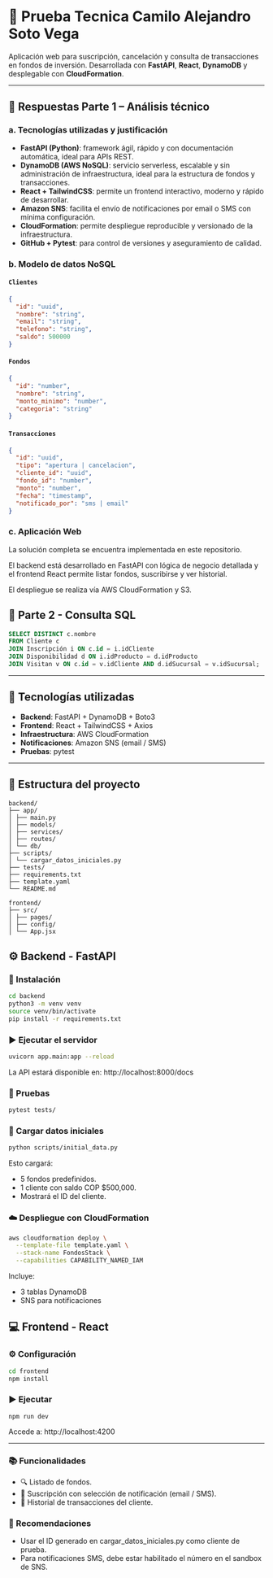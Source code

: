 # 💼 Prueba Tecnica Camilo Alejandro Soto Vega

Aplicación web para suscripción, cancelación y consulta de transacciones en fondos de inversión. Desarrollada con **FastAPI**, **React**, **DynamoDB** y desplegable con **CloudFormation**.

---

## 📌 Respuestas Parte 1 – Análisis técnico

### a. Tecnologías utilizadas y justificación

- **FastAPI (Python)**: framework ágil, rápido y con documentación automática, ideal para APIs REST.
- **DynamoDB (AWS NoSQL)**: servicio serverless, escalable y sin administración de infraestructura, ideal para la estructura de fondos y transacciones.
- **React + TailwindCSS**: permite un frontend interactivo, moderno y rápido de desarrollar.
- **Amazon SNS**: facilita el envío de notificaciones por email o SMS con mínima configuración.
- **CloudFormation**: permite despliegue reproducible y versionado de la infraestructura.
- **GitHub + Pytest**: para control de versiones y aseguramiento de calidad.

### b. Modelo de datos NoSQL

#### `Clientes`

```json
{
  "id": "uuid",
  "nombre": "string",
  "email": "string",
  "telefono": "string",
  "saldo": 500000
}
```

#### `Fondos`

```json
{
  "id": "number",
  "nombre": "string",
  "monto_minimo": "number",
  "categoria": "string"
}
```

#### `Transacciones`

```json
{
  "id": "uuid",
  "tipo": "apertura | cancelacion",
  "cliente_id": "uuid",
  "fondo_id": "number",
  "monto": "number",
  "fecha": "timestamp",
  "notificado_por": "sms | email"
}
```
### c. Aplicación Web
La solución completa se encuentra implementada en este repositorio.

El backend está desarrollado en FastAPI con lógica de negocio detallada y el frontend React permite listar fondos, suscribirse y ver historial.

El despliegue se realiza vía AWS CloudFormation y S3.

## 📌 Parte 2 - Consulta SQL
```sql
SELECT DISTINCT c.nombre
FROM Cliente c
JOIN Inscripción i ON c.id = i.idCliente
JOIN Disponibilidad d ON i.idProducto = d.idProducto
JOIN Visitan v ON c.id = v.idCliente AND d.idSucursal = v.idSucursal;

```
---

## 🚀 Tecnologías utilizadas

- **Backend**: FastAPI + DynamoDB + Boto3
- **Frontend**: React + TailwindCSS + Axios
- **Infraestructura**: AWS CloudFormation
- **Notificaciones**: Amazon SNS (email / SMS)
- **Pruebas**: pytest

---

## 🧱 Estructura del proyecto

```text
backend/
├── app/
│ ├── main.py
│ ├── models/
│ ├── services/
│ ├── routes/
│ └── db/
├── scripts/
│ └── cargar_datos_iniciales.py
├── tests/
├── requirements.txt
├── template.yaml
└── README.md

frontend/
├── src/
│ ├── pages/
│ ├── config/
│ └── App.jsx
```

## ⚙️ Backend - FastAPI

### 🔧 Instalación

```bash
cd backend
python3 -m venv venv
source venv/bin/activate
pip install -r requirements.txt
```

### ▶️ Ejecutar el servidor

```bash
uvicorn app.main:app --reload
```

La API estará disponible en:
http://localhost:8000/docs

### 🧪 Pruebas

```bash
pytest tests/
```

### 💾 Cargar datos iniciales

```bash
python scripts/initial_data.py
```

Esto cargará:

- 5 fondos predefinidos.
- 1 cliente con saldo COP $500,000.
- Mostrará el ID del cliente.

### ☁️ Despliegue con CloudFormation

```bash
aws cloudformation deploy \
  --template-file template.yaml \
  --stack-name FondosStack \
  --capabilities CAPABILITY_NAMED_IAM
```

Incluye:

- 3 tablas DynamoDB
- SNS para notificaciones

## 💻 Frontend - React

### ⚙️ Configuración

```bash
cd frontend
npm install
```

### ▶️ Ejecutar

```
npm run dev
```

Accede a:
http://localhost:4200

---

### 📚 Funcionalidades

- 🔍 Listado de fondos.
- 📨 Suscripción con selección de notificación (email / SMS).
- 📜 Historial de transacciones del cliente.

### 📌 Recomendaciones

- Usar el ID generado en cargar_datos_iniciales.py como cliente de prueba.
- Para notificaciones SMS, debe estar habilitado el número en el sandbox de SNS.
